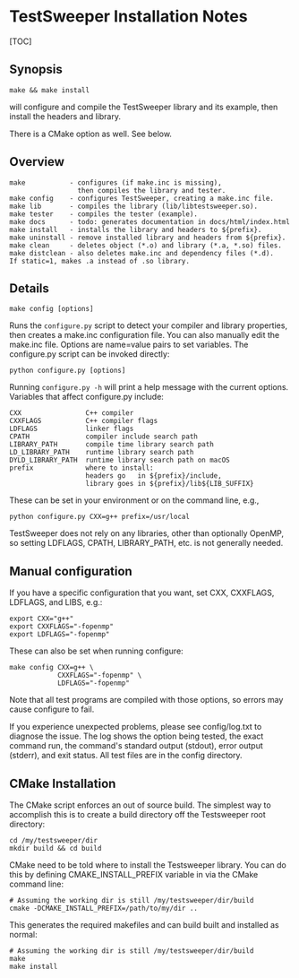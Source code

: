 TestSweeper Installation Notes
================================================================================

[TOC]

Synopsis
--------------------------------------------------------------------------------

    make && make install

will configure and compile the TestSweeper library and its example,
then install the headers and library.

There is a CMake option as well.  See below.

Overview
--------------------------------------------------------------------------------

    make           - configures (if make.inc is missing),
                     then compiles the library and tester.
    make config    - configures TestSweeper, creating a make.inc file.
    make lib       - compiles the library (lib/libtestsweeper.so).
    make tester    - compiles the tester (example).
    make docs      - todo: generates documentation in docs/html/index.html
    make install   - installs the library and headers to ${prefix}.
    make uninstall - remove installed library and headers from ${prefix}.
    make clean     - deletes object (*.o) and library (*.a, *.so) files.
    make distclean - also deletes make.inc and dependency files (*.d).
    If static=1, makes .a instead of .so library.

Details
--------------------------------------------------------------------------------

    make config [options]

Runs the `configure.py` script to detect your compiler and library properties,
then creates a make.inc configuration file. You can also manually edit the
make.inc file. Options are name=value pairs to set variables. The configure.py
script can be invoked directly:

    python configure.py [options]

Running `configure.py -h` will print a help message with the current options.
Variables that affect configure.py include:

    CXX                C++ compiler
    CXXFLAGS           C++ compiler flags
    LDFLAGS            linker flags
    CPATH              compiler include search path
    LIBRARY_PATH       compile time library search path
    LD_LIBRARY_PATH    runtime library search path
    DYLD_LIBRARY_PATH  runtime library search path on macOS
    prefix             where to install:
                       headers go   in ${prefix}/include,
                       library goes in ${prefix}/lib${LIB_SUFFIX}

These can be set in your environment or on the command line, e.g.,

    python configure.py CXX=g++ prefix=/usr/local

TestSweeper does not rely on any libraries, other than optionally OpenMP,
so setting LDFLAGS, CPATH, LIBRARY_PATH, etc. is not generally needed.

Manual configuration
--------------------------------------------------------------------------------

If you have a specific configuration that you want, set CXX, CXXFLAGS, LDFLAGS,
and LIBS, e.g.:

    export CXX="g++"
    export CXXFLAGS="-fopenmp"
    export LDFLAGS="-fopenmp"

These can also be set when running configure:

    make config CXX=g++ \
                CXXFLAGS="-fopenmp" \
                LDFLAGS="-fopenmp"

Note that all test programs are compiled with those options, so errors may cause
configure to fail.

If you experience unexpected problems, please see config/log.txt to diagnose the
issue. The log shows the option being tested, the exact command run, the
command's standard output (stdout), error output (stderr), and exit status. All
test files are in the config directory.

CMake Installation
--------------------------------------------------------------------------------

The CMake script enforces an out of source build.  The simplest way to accomplish
this is to create a build directory off the Testsweeper root directory:

    cd /my/testsweeper/dir
    mkdir build && cd build

CMake need to be told where to install the Testsweeper library.  You can do this
by defining CMAKE_INSTALL_PREFIX variable in via the CMake command line:

    # Assuming the working dir is still /my/testsweeper/dir/build
    cmake -DCMAKE_INSTALL_PREFIX=/path/to/my/dir ..

This generates the required makefiles and can build built and installed as normal:

    # Assuming the working dir is still /my/testsweeper/dir/build
    make
    make install

